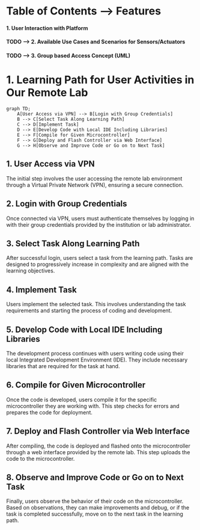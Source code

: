 # Table of Contents --> Features
#### 1. User Interaction with Platform
#### TODO --> 2. Available Use Cases and Scenarios for Sensors/Actuators
#### TODO --> 3. Group based Access Concept (UML)

# 1. Learning Path for User Activities in Our Remote Lab

```mermaid
graph TD;
    A[User Access via VPN] --> B[Login with Group Credentials]
    B --> C[Select Task Along Learning Path]
    C --> D[Implement Task]
    D --> E[Develop Code with Local IDE Including Libraries]
    E --> F[Compile for Given Microcontroller]
    F --> G[Deploy and Flash Controller via Web Interface]
    G --> H[Observe and Improve Code or Go on to Next Task]
```

## 1. User Access via VPN

The initial step involves the user accessing the remote lab environment through a Virtual Private Network (VPN), ensuring a secure connection.

## 2. Login with Group Credentials

Once connected via VPN, users must authenticate themselves by logging in with their group credentials provided by the institution or lab administrator.

## 3. Select Task Along Learning Path

After successful login, users select a task from the learning path. Tasks are designed to progressively increase in complexity and are aligned with the learning objectives.

## 4. Implement Task

Users implement the selected task. This involves understanding the task requirements and starting the process of coding and development.

## 5. Develop Code with Local IDE Including Libraries

The development process continues with users writing code using their local Integrated Development Environment (IDE). They include necessary libraries that are required for the task at hand.

## 6. Compile for Given Microcontroller

Once the code is developed, users compile it for the specific microcontroller they are working with. This step checks for errors and prepares the code for deployment.

## 7. Deploy and Flash Controller via Web Interface

After compiling, the code is deployed and flashed onto the microcontroller through a web interface provided by the remote lab. This step uploads the code to the microcontroller.

## 8. Observe and Improve Code or Go on to Next Task

Finally, users observe the behavior of their code on the microcontroller. Based on observations, they can make improvements and debug, or if the task is completed successfully, move on to the next task in the learning path.
